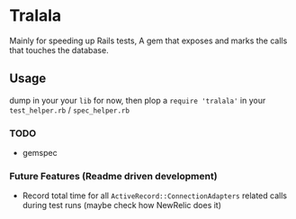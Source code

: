 # Tralala

Mainly for speeding up Rails tests, A gem that exposes and marks the calls that
touches the database.

## Usage

dump in your your `lib` for now, then plop a `require 'tralala'` in your `test_helper.rb` /
`spec_helper.rb`

### TODO

* gemspec

### Future Features (Readme driven development)

* Record total time for all `ActiveRecord::ConnectionAdapters` related calls
 during test runs (maybe check how NewRelic does it)
